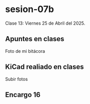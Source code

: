 # sesion-07b

Clase 13: Viernes 25 de Abril del 2025.

## Apuntes en clases

Foto de mi bitácora

## KiCad realiado en clases

Subir fotos

## Encargo 16
